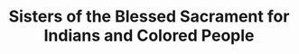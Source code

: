 ---
layout: repo
title: "Sisters of the Blessed Sacrament for Indians and Colored People"
id: 13165
permalink: repos/13165/
---